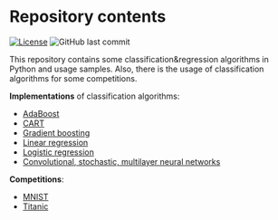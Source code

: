 # Repository contents

[![License](https://img.shields.io/badge/License-Apache_2.0-blue.svg)](https://github.com/Nekhocheninov/Classification-And-Regression-Algorithms/blob/main/LICENSE.md)
![GitHub last commit](https://img.shields.io/github/last-commit/Nekhocheninov/Classification-And-Regression-Algorithms)

This repository contains some classification&regression algorithms in Python and usage samples. Also, there is the usage of classification algorithms for some competitions.

**Implementations** of classification algorithms:
- [AdaBoost](/AdaBoost&GradientBoosting)
- [CART](/CART)
- [Gradient boosting](/AdaBoost&GradientBoosting)
- [Linear regression](/LinearRegression)
- [Logistic regression](/LogisticRegression)
- [Convolutional, stochastic, multilayer neural networks](/NeuralNet)

**Competitions**:
- [MNIST](/MNIST)
- [Titanic](/Titanic)
